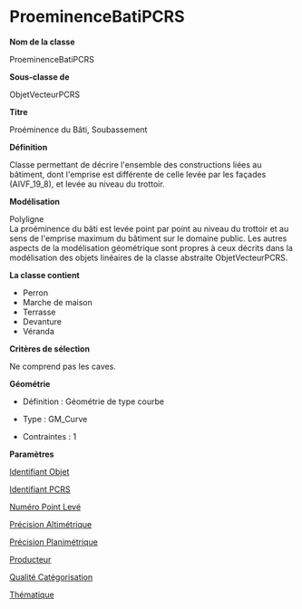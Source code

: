 # ProeminenceBatiPCRS #



**Nom de la classe**

ProeminenceBatiPCRS

**Sous-classe de**

ObjetVecteurPCRS

**Titre**

Proéminence du Bâti, Soubassement

**Définition**

Classe permettant de décrire l'ensemble des constructions liées au bâtiment, dont l'emprise est différente de celle levée par les façades (AIVF_19_8), et levée au niveau du trottoir.

**Modélisation**

Polyligne <br>
La proéminence du bâti est levée point par point au niveau du trottoir et au sens de l'emprise maximum du bâtiment sur le domaine public.
Les autres aspects de la modélisation géométrique sont propres à  ceux décrits dans la modélisation des objets linéaires de la classe abstraite ObjetVecteurPCRS.

**La classe contient**

- Perron
- Marche de maison
- Terrasse
- Devanture
- Véranda

**Critères de sélection**

Ne comprend pas les caves.

**Géométrie**

- Définition : Géométrie de type courbe

- Type : GM_Curve

- Contraintes : 1

**Paramètres**

[Identifiant Objet](http://doc-pcrs.readthedocs.io/fr/latest/Projet_FME/PCRS_Parametres.html#identifiant-objet)

[Identifiant PCRS](http://doc-pcrs.readthedocs.io/fr/latest/Projet_FME/PCRS_Parametres.html#identifiant-pcrs)

[Numéro Point Levé](http://doc-pcrs.readthedocs.io/fr/latest/Projet_FME/PCRS_Parametres.html#numero-point-leve)

[Précision Altimétrique](http://doc-pcrs.readthedocs.io/fr/latest/Projet_FME/PCRS_Parametres.html#precision-altimetrique)

[Précision Planimétrique](http://doc-pcrs.readthedocs.io/fr/latest/Projet_FME/PCRS_Parametres.html#precision-planimetrique)

[Producteur](http://doc-pcrs.readthedocs.io/fr/latest/Projet_FME/PCRS_Parametres.html#producteur)

[Qualité Catégorisation](http://doc-pcrs.readthedocs.io/fr/latest/Projet_FME/PCRS_Parametres.html#qualite-categorisation)

[Thématique](http://doc-pcrs.readthedocs.io/fr/latest/Projet_FME/PCRS_Parametres.html#thematique)
